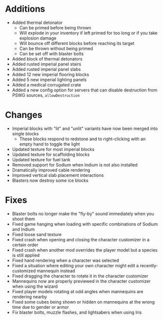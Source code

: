 # Additions

* Added thermal detonator
  * Can be primed before being thrown
  * Will explode in your inventory if left primed for too long or if you take explosion damage
  * Will bounce off different blocks before reaching its target
  * Can be thrown without being primed
  * Can be set off with blaster bolts
* Added block of thermal detonators
* Added rusted imperial panel stairs
* Added rusted imperial panel slabs
* Added 12 new imperial flooring blocks
* Added 5 new imperial lighting panels
* Added a medical corrugated crate
* Added a new config option for servers that can disable destruction from PSWG sources, `allowDestruction`

# Changes

* Imperial blocks with "lit" and "unlit" variants have now been merged into single blocks
  * These blocks respond to redstone and to right-clicking with an empty hand to toggle the light
* Updated texture for most imperial blocks
* Updated texture for scaffolding blocks
* Updated texture for fuel tank
* Removed support for Sodium when Indium is not also installed
* Dramatically improved cable rendering
* Improved vertical slab placement interactions
* Blasters now destroy some ice blocks

# Fixes

* Blaster bolts no longer make the "fly-by" sound immediately when you shoot them
* Fixed game hanging when loading with specific combinations of Sodium and Indium
* Fixed loose sand texture
* Fixed crash when opening and closing the character customizer in a certain order
* Fixed crash when another mod overrides the player model but a species is still applied
* Fixed hand rendering when a character was selected
* Fixed a situation where editing your own character might edit a recently-customized mannequin instead
* Fixed dragging the character to rotate it in the character customizer
* Mannequins now are properly previewed in the character customizer when using the wizard
* Fixed player models rotating at odd angles when mannequins are rendering nearby
* Fixed some cubes being shown or hidden on mannequins at the wrong time due to gender or armor
* Fix blaster bolts, muzzle flashes, and lightsabers when using Iris

